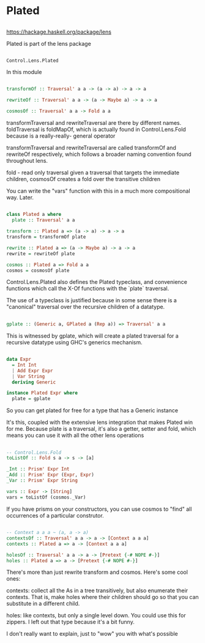 # Plated

##

https://hackage.haskell.org/package/lens

<div class="notes">
Plated is part of the lens package
</div>

##

`Control.Lens.Plated`
<div class="notes">
In this module
</div>

##

```haskell
transformOf :: Traversal' a a -> (a -> a) -> a -> a

rewriteOf :: Traversal' a a -> (a -> Maybe a) -> a -> a

cosmosOf :: Traversal' a a -> Fold a a
```
<div class="notes">
transformTraversal and rewriteTraversal are there by different
names. foldTraversal is foldMapOf, which is actually found in Control.Lens.Fold because is
a really-really- general operator

transformTraversal and rewriteTraversal are called transformOf and rewriteOf respectively,
which follows a broader naming convention found throughout lens.

fold - read only traversal
given a traversal that targets the immediate children,
cosmosOf creates a fold over the transitive children

You can write the "vars" function with this in a much more compositional way.
Later.
</div>

##

```haskell
class Plated a where
  plate :: Traversal' a a

transform :: Plated a => (a -> a) -> a -> a
transform = transformOf plate

rewrite :: Plated a => (a -> Maybe a) -> a -> a
rewrite = rewriteOf plate

cosmos :: Plated a => Fold a a
cosmos = cosmosOf plate
```
<div class="notes">
Control.Lens.Plated also defines the Plated typeclass, and convenience functions
which call the X-Of functions with the `plate` traversal.

The use of a typeclass is justified because in some sense there is a "canonical"
traversal over the recursive children of a datatype.
</div>

##

```haskell
gplate :: (Generic a, GPlated a (Rep a)) => Traversal' a a
```
<div class="notes">
This is witnessed by gplate, which will create a plated traversal for a recursive
datatype using GHC's generics mechanism.
</div>

##

```haskell
data Expr
  = Int Int
  | Add Expr Expr
  | Var String
  deriving Generic

instance Plated Expr where
  plate = gplate
```
<div class="notes">
So you can get plated for free for a type that has a Generic instance

It's this, coupled with the extensive lens integration that makes Plated win for me.
Because plate is a traversal, it's also a getter, setter and fold, which means you can
use it with all the other lens operations
</div>

##

```haskell
-- Control.Lens.Fold
toListOf :: Fold s a -> s -> [a]

_Int :: Prism' Expr Int
_Add :: Prism' Expr (Expr, Expr)
_Var :: Prism' Expr String

vars :: Expr -> [String]
vars = toListOf (cosmos._Var)
```
<div class="notes">
If you have prisms on your constructors, you can use cosmos to "find" all
occurrences of a particular construtor.
</div>

##

```haskell
-- Context a a a ~ (a, a -> a)
contextsOf :: Traversal' a a -> a -> [Context a a a]
contexts :: Plated a => a -> [Context a a a]

holesOf :: Traversal' a a -> a -> [Pretext {-# NOPE #-}]
holes :: Plated a => a -> [Pretext {-# NOPE #-}]
```
<div class="notes">
There's more than just rewrite transform and cosmos. Here's some cool ones:

contexts: collect all the As in a tree transitively, but also enumerate
their contexts. That is, make holes where their children should go so that
you can substitute in a different child.

holes: like contexts, but only a single level down. You could use this for
zippers. I left out that type because it's a bit funny.

I don't really want to explain, just to "wow" you with what's possible
</div>

